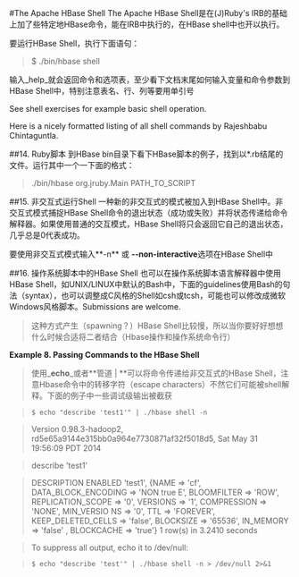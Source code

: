 #The Apache HBase Shell
The Apache HBase Shell是在(J)Ruby's IRB的基础上加了些特定地HBase命令，能在IRB中执行的，在HBase shell中也开以执行。

要运行HBase Shell，执行下面语句：
>  $ ./bin/hbase shell

输入_help_就会返回命令和选项表，至少看下文档末尾如何输入变量和命令参数到HBase Shell中，特别注意表名、行、列等要用单引号

See shell exercises for example basic shell operation.

Here is a nicely formatted listing of all shell commands by Rajeshbabu Chintaguntla.

##14. Ruby脚本
到HBase bin目录下看下HBase脚本的例子，找到以*.rb结尾的文件。运行其中一个一下面的格式：
> ./bin/hbase org.jruby.Main PATH_TO_SCRIPT

##15. 非交互式运行Shell
一种新的非交互式的模式被加入到HBase Shell中。非交互式模式捕捉HBase Shell命令的退出状态（成功或失败）并将状态传递给命令解释器。如果使用普通的交互模式，HBase Shell将只会返回它自己的退出状态，几乎总是0代表成功。

要使用非交互式模式输入**-n** 或 **--non-interactive**选项在HBase Shell中

##16. 操作系统脚本中的HBase Shell 
也可以在操作系统脚本语言解释器中使用HBase Shell，如UNIX/LINUX中默认的Bash中，下面的guidelines使用Bash的句法（syntax），也可以调整成C风格的Shell如csh或tcsh，可能也可以修改成微软Windows风格脚本。Submissions are welcome.

> 这种方式产生（spawning？）HBase Shell比较慢，所以当你要好好想想什么时候合适将二者结合（Hbase操作和操作系统命令行）

**Example 8. Passing Commands to the HBase Shell**

> 使用_**echo**_或者**管道 | **可以将命令传递给非交互式的HBase Shell，注意Hbase命令中的转移字符（escape characters）不然它们可能被shell解释。下面的例子中一些调试级输出被截获

>     $ echo "describe 'test1'" | ./hbase shell -n

>    Version 0.98.3-hadoop2, rd5e65a9144e315bb0a964e7730871af32f5018d5, Sat May 31 19:56:09 PDT 2014

>    describe 'test1'

>    DESCRIPTION                                          ENABLED
>     'test1', {NAME => 'cf', DATA_BLOCK_ENCODING => 'NON true
>      E', BLOOMFILTER => 'ROW', REPLICATION_SCOPE => '0',
>       VERSIONS => '1', COMPRESSION => 'NONE', MIN_VERSIO
>      NS => '0', TTL => 'FOREVER', KEEP_DELETED_CELLS =>
>     'false', BLOCKSIZE => '65536', IN_MEMORY => 'false'
>      , BLOCKCACHE => 'true'}
>     1 row(s) in 3.2410 seconds

> To suppress all output, echo it to /dev/null:

>     $ echo "describe 'test'" | ./hbase shell -n > /dev/null 2>&1

